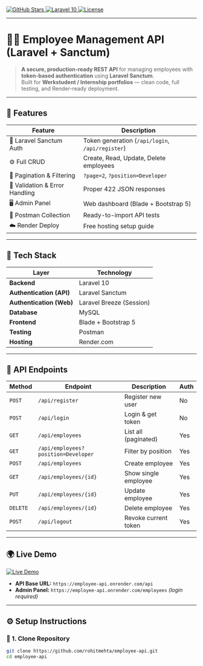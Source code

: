 <a href="https://github.com/rohitmehta/employee-api" target="_blank">
  <img src="https://img.shields.io/github/stars/rohitmehta/employee-api?style=social" alt="GitHub Stars">
</a>
<a href="https://laravel.com" target="_blank">
  <img src="https://img.shields.io/badge/Laravel-10-ff2d20?logo=laravel&logoColor=white" alt="Laravel 10">
</a>
<a href="https://github.com/rohitmehta/employee-api/blob/main/LICENSE" target="_blank">
  <img src="https://img.shields.io/github/license/rohitmehta/employee-api" alt="License">
</a>

---

# 👨‍💻 Employee Management API (Laravel + Sanctum)

> **A secure, production-ready REST API** for managing employees with **token-based authentication** using **Laravel Sanctum**.  
> Built for **Werkstudent / Internship portfolios** — clean code, full testing, and Render-ready deployment.

---

## 🚀 Features

| Feature | Description |
|----------|-------------|
| 🔐 Laravel Sanctum Auth | Token generation (`/api/login`, `/api/register`) |
| ⚙️ Full CRUD | Create, Read, Update, Delete employees |
| 🔎 Pagination & Filtering | `?page=2`, `?position=Developer` |
| 🧾 Validation & Error Handling | Proper 422 JSON responses |
| 🖥️ Admin Panel | Web dashboard (Blade + Bootstrap 5) |
| 🧪 Postman Collection | Ready-to-import API tests |
| ☁️ Render Deploy | Free hosting setup guide |

---

## 🧰 Tech Stack

| Layer | Technology |
|-------|-------------|
| **Backend** | Laravel 10 |
| **Authentication (API)** | Laravel Sanctum |
| **Authentication (Web)** | Laravel Breeze (Session) |
| **Database** | MySQL |
| **Frontend** | Blade + Bootstrap 5 |
| **Testing** | Postman |
| **Hosting** | Render.com |

---

## 📡 API Endpoints

| Method | Endpoint | Description | Auth |
|--------|-----------|-------------|------|
| `POST` | `/api/register` | Register new user | No |
| `POST` | `/api/login` | Login & get token | No |
| `GET` | `/api/employees` | List all (paginated) | Yes |
| `GET` | `/api/employees?position=Developer` | Filter by position | Yes |
| `POST` | `/api/employees` | Create employee | Yes |
| `GET` | `/api/employees/{id}` | Show single employee | Yes |
| `PUT` | `/api/employees/{id}` | Update employee | Yes |
| `DELETE` | `/api/employees/{id}` | Delete employee | Yes |
| `POST` | `/api/logout` | Revoke current token | Yes |

---

## 🌍 Live Demo

<a href="https://employee-api.onrender.com" target="_blank">
  <img src="https://img.shields.io/badge/Live%20Demo-Click%20Here-brightgreen?style=for-the-badge&logo=vercel" alt="Live Demo">
</a>

- **API Base URL:** `https://employee-api.onrender.com/api`
- **Admin Panel:** `https://employee-api.onrender.com/employees` *(login required)*

---

## ⚙️ Setup Instructions

### 🧩 1. Clone Repository
```bash
git clone https://github.com/rohitmehta/employee-api.git
cd employee-api
